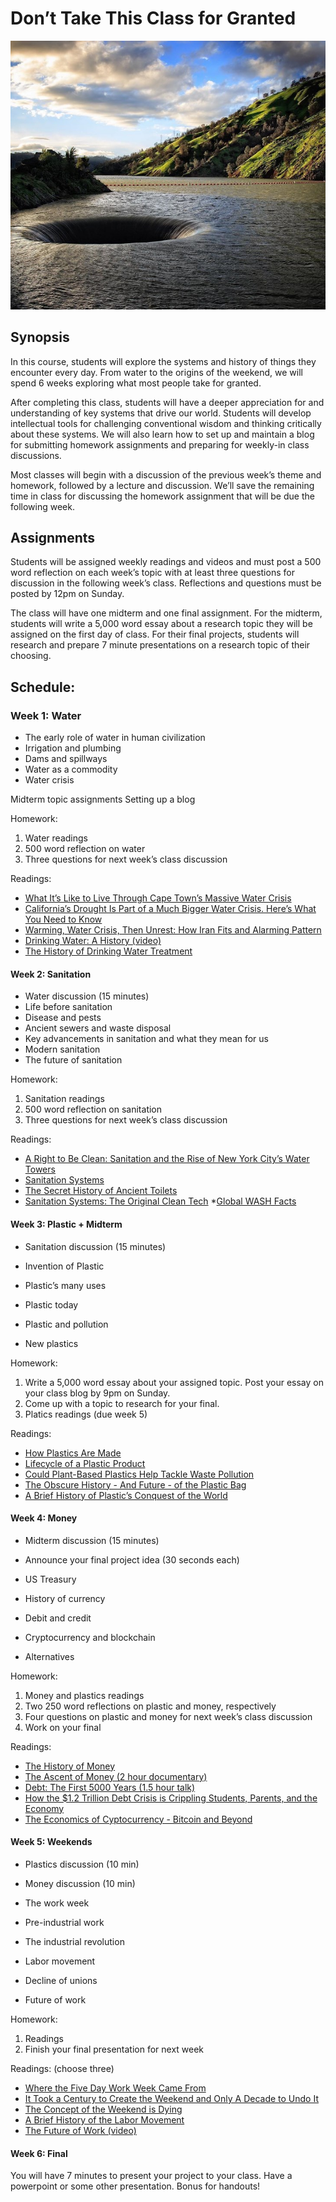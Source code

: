 # Don’t Take This Class for Granted

![Lake-Berryessa](https://github.com/NatePadgett/teachingasart2018/blob/master/assignments/3_Syllabus/img/Lake_Berryessa_Spillway(from_natgeo).jpg)


## Synopsis 

In this course, students will explore the systems and history of things they encounter every day. From water to the origins of the weekend, we will spend 6 weeks exploring what most people take for granted. 

After completing this class, students will have a deeper appreciation for and understanding of key systems that drive our world. Students will develop intellectual tools for challenging conventional wisdom and thinking critically about these systems. We will also learn how to set up and maintain a blog for submitting homework assignments and preparing for weekly-in class discussions. 

Most classes will begin with a discussion of the previous week’s theme and homework, followed by a lecture and discussion. We’ll save the remaining time in class for discussing the homework assignment that will be due the following week. 

## Assignments 

Students will be assigned weekly readings and videos and must post a 500 word reflection on each week’s topic with at least three questions for discussion in the following week’s class. Reflections and questions must be posted by 12pm on Sunday. 

The class will have one midterm and one final assignment. For the midterm, students will write a 5,000 word essay about a research topic they will be assigned on the first day of class. For their final projects, students will research and prepare 7 minute presentations on a research topic of their choosing.   

## Schedule:

### Week 1: Water
* The early role of water in human civilization
* Irrigation and plumbing
* Dams and spillways
* Water as a commodity
* Water crisis

Midterm topic assignments
Setting up a blog

Homework: 
1. Water readings
2. 500 word reflection on water 
3. Three questions for next week’s class discussion

Readings:
* [What It’s Like to Live Through Cape Town’s Massive Water Crisis](http://time.com/cape-town-south-africa-water-crisis/)
* [California’s Drought Is Part of a Much Bigger Water Crisis. Here’s What You Need to Know](https://www.propublica.org/article/california-drought-colorado-river-water-crisis-explained)
* [Warming, Water Crisis, Then Unrest: How Iran Fits and Alarming Pattern](https://www.nytimes.com/2018/01/18/climate/water-iran.html)
* [Drinking Water: A History (video)](https://www.c-span.org/video/?318386-13/drinking-water-history)
* [The History of Drinking Water Treatment](https://nepis.epa.gov/Exe/ZyPDF.cgi/P1002SMN.PDF?Dockey=P1002SMN.PDF)

#### Week 2: Sanitation
* Water discussion (15 minutes)
* Life before sanitation
* Disease and pests
* Ancient sewers and waste disposal
* Key advancements in sanitation and what they mean for us
* Modern sanitation
* The future of sanitation

Homework: 
1. Sanitation readings
2. 500 word reflection on sanitation 
3. Three questions for next week’s class discussion

Readings:
* [A Right to Be Clean: Sanitation and the Rise of New York City’s Water Towers](https://blogs.scientificamerican.com/anthropology-in-practice/a-right-to-be-clean-sanitation-and-the-rise-of-new-york-citys-water-towers/)
* [Sanitation Systems](https://www.sswm.info/category/implementation-tools/reuse-and-recharge/hardware/introduction/sanitation-systems)
* [The Secret History of Ancient Toilets](https://www.nature.com/news/the-secret-history-of-ancient-toilets-1.19960)
* [Sanitation Systems: The Original Clean Tech](https://www.sidewalklabs.com/blog/sanitation-systems-the-original-clean-tech/)
*[Global WASH Facts](https://www.cdc.gov/healthywater/global/wash_statistics.html)


#### Week 3: Plastic + Midterm
* Sanitation discussion (15 minutes)

* Invention of Plastic
* Plastic’s many uses
* Plastic today
* Plastic and pollution
* New plastics

Homework: 
1. Write a 5,000 word essay about your assigned topic. Post your essay on your class blog by 9pm on Sunday. 
2. Come up with a topic to research for your final. 
3. Platics readings (due week 5)

Readings: 
* [How Plastics Are Made](https://plastics.americanchemistry.com/How-Plastics-Are-Made/)
* [Lifecycle of a Plastic Product](https://plastics.americanchemistry.com/Lifecycle-of-a-Plastic-Product/)
* [Could Plant-Based Plastics Help Tackle Waste Pollution](http://www.bbc.com/news/business-42973529)
* [The Obscure History - And Future - of the Plastic Bag](https://www.bloomberg.com/news/articles/2018-02-08/the-obscure-history-and-future-of-the-plastic-bag)
* [A Brief History of Plastic’s Conquest of the World](https://www.scientificamerican.com/article/a-brief-history-of-plastic-world-conquest/)

#### Week 4: Money
* Midterm discussion (15 minutes) 
* Announce your final project idea (30 seconds each)

* US Treasury
* History of currency
* Debit and credit
* Cryptocurrency and blockchain
* Alternatives

Homework: 
1. Money and plastics readings
2. Two 250 word reflections on plastic and money, respectively
3. Four questions on plastic and money for next week’s class discussion
4. Work on your final

Readings:
* [The History of Money](http://www.pbs.org/wgbh/nova/ancient/history-money.html)
* [The Ascent of Money (2 hour documentary)](http://www.pbs.org/wnet/ascentofmoney/featured/watch-the-two-hour-the-ascent-of-money/24/)
* [Debt: The First 5000 Years (1.5 hour talk)](https://www.youtube.com/watch?v=CZIINXhGDcs)
* [How the $1.2 Trillion Debt Crisis is Crippling Students, Parents, and the Economy](https://www.forbes.com/sites/specialfeatures/2013/08/07/how-the-college-debt-is-crippling-students-parents-and-the-economy/#3a54b40f2e17)
* [The Economics of Cyptocurrency - Bitcoin and Beyond](https://www.chapman.edu/research/institutes-and-centers/economic-science-institute/_files/ifree-papers-and-photos/koeppel-april2017.pdf)

#### Week 5: Weekends
* Plastics discussion (10 min)
* Money discussion (10 min)

* The work week
* Pre-industrial work
* The industrial revolution
* Labor movement
* Decline of unions
* Future of work

Homework: 
1. Readings
2. Finish your final presentation for next week

Readings: (choose three)
* [Where the Five Day Work Week Came From](https://www.theatlantic.com/business/archive/2014/08/where-the-five-day-workweek-came-from/378870/)
* [It Took a Century to Create the Weekend and Only A Decade to Undo It](https://qz.com/969245/it-took-a-century-to-create-the-weekend-and-only-a-decade-to-undo-it/)
* [The Concept of the Weekend is Dying](https://www.nbcnews.com/think/opinion/concept-weekend-dying-ncna817131)
* [A Brief History of the Labor Movement](https://www.npr.org/templates/story/story.php?storyId=5758863)
* [The Future of Work (video)](https://www.technologyreview.com/video/609446/the-future-of-work/)

#### Week 6: Final
You will have 7 minutes to present your project to your class. Have a powerpoint or some other presentation. Bonus for handouts!
